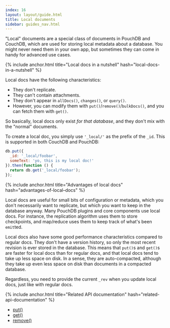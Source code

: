 ```yaml
---
index: 16
layout: layout/guide.html
title: Local documents
sidebar: guides_nav.html
---
```


"Local" documents are a special class of documents in PouchDB and CouchDB, which are used for storing local metadata about a database. You might never need them in your own app, but sometimes they can come in handy for advanced use cases.

{% include anchor.html title="Local docs in a nutshell" hash="local-docs-in-a-nutshell" %}

Local docs have the following characteristics:

* They don't replicate.
* They can't contain attachments.
* They don't appear in `allDocs()`, `changes()`, or `query()`.
* However, you can modify them with `put()`/`remove()`/`bulkDocs()`, and you can fetch them with `get()`.

So basically, local docs only exist *for that database*, and they don't mix with the "normal" documents.

To create a local doc, you simply use `'_local/'` as the prefix of the `_id`. This is supported in both CouchDB and PouchDB:

```js
db.put({
  _id: '_local/foobar',
  someText: 'yo, this is my local doc!'
}).then(function () {
  return db.get('_local/foobar');
});
```

{% include anchor.html title="Advantages of local docs" hash="advantages-of-local–docs" %}

Local docs are useful for small bits of configuration or metadata, which you don't necessarily want to replicate, but which you want to keep in the database anyway. Many PouchDB plugins and core components use local docs. For instance, the replication algorithm uses them to store checkpoints, and map/reduce uses them to keep track of what's been `emit`ted.

Local docs also have some good performance characteristics compared to regular docs. They don't have a version history, so only the most recent revision is ever stored in the database. This means that `put()`s and `get()`s are faster for local docs than for regular docs, and that local docs tend to take up less space on disk.  In a sense, they are auto-compacted, although they take up even less space on disk than documents in a compacted database.

Regardless, you need to provide the current `_rev` when you update local docs, just like with regular docs.

{% include anchor.html title="Related API documentation" hash="related-api-documentation" %}

* [put()](/api.html#create_document)
* [get()](/api.html#fetch_document)
* [remove()](/api.html#delete_document)
